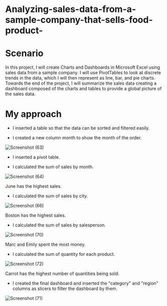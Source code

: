 # Analyzing-sales-data-from-a-sample-company-that-sells-food-product-

# Scenario
In this project, I will create Charts and Dashboards in Microsoft Excel using sales data from a sample company. I will use PivotTables to look at discrete trends in the data, which I will then represent as line, bar, and pie charts. Towards the end of the project, I will summarize the sales data creating a dashboard composed of the charts and tables to provide a global picture of the sales data.

# My approach

- I inserted a table so that the data can be sorted and filtered easily.

- I created a new column month to show the month of the order.

![Screenshot (63)](https://github.com/monzirzomrawi/Analyzing-sales-data-from-a-sample-company-that-sells-food-product-/assets/172976501/85a26348-fa52-44f3-b954-a284de1b47cc)

- I inserted a pivot table.

- I calculated the sum of sales by month.

![Screenshot (64)](https://github.com/monzirzomrawi/Analyzing-sales-data-from-a-sample-company-that-sells-food-product-/assets/172976501/e2354ff6-d423-4307-942c-90d1286fd7ef)

June has the highest sales.

- I calculated the sum of sales by city.

![Screenshot (66)](https://github.com/monzirzomrawi/Analyzing-sales-data-from-a-sample-company-that-sells-food-product-/assets/172976501/d7817377-23de-4aba-81b4-dc2efa8290bc)

Boston has the highest sales.

- I calculated the sum of sales by salesperson.

![Screenshot (70)](https://github.com/monzirzomrawi/Analyzing-sales-data-from-a-sample-company-that-sells-food-product-/assets/172976501/b24bf7c4-9651-4888-ba74-92d28d07fedd)

Marc and Emily spent the most money.

- I calculated the sum of quantity for each product.

![Screenshot (72)](https://github.com/monzirzomrawi/Analyzing-sales-data-from-a-sample-company-that-sells-food-product-/assets/172976501/20aa6d04-9095-4cf1-89ac-3ae5e98c1dc7)

  Carrot has the highest number of quantities being sold. 

- I created the final dashboard and inserted the "category" and "region" columns as slicers to filter the dashboard by them.

![Screenshot (71)](https://github.com/monzirzomrawi/Analyzing-sales-data-from-a-sample-company-that-sells-food-product-/assets/172976501/571bb62e-3e11-49c3-8a94-e0e1dc8662e3)

